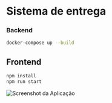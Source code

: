 # Sistema de entrega

### Backend
```bash
docker-compose up --build
```

## Frontend

```bash
npm install
npm run start
````

![Screenshot da Aplicação](screenshot.png)